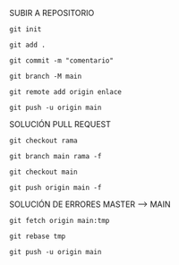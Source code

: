 SUBIR A REPOSITORIO

```
git init
```

```
git add .
```

```
git commit -m "comentario"
```

```
git branch -M main
```

```
git remote add origin enlace
```

```
git push -u origin main
```

SOLUCIÓN PULL REQUEST 
```
git checkout rama
```

```
git branch main rama -f
```

```
git checkout main
```

```
git push origin main -f
```

SOLUCIÓN DE ERRORES MASTER --> MAIN

```
git fetch origin main:tmp
```

```
git rebase tmp
```

```
git push -u origin main
```

